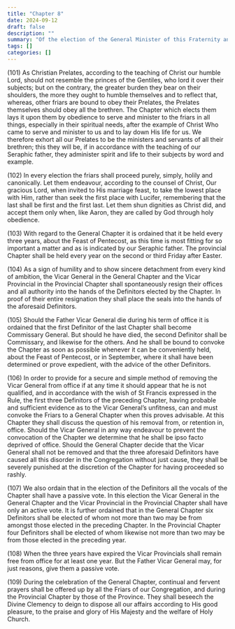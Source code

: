 ```yaml
---
title: "Chapter 8"
date: 2024-09-12
draft: false
description: ""
summary: "Of the election of the General Minister of this Fraternity and of the Pentecost Chapter."
tags: []
categories: []
---
```


(101) As Christian Prelates, according to the teaching of Christ our humble Lord, should not resemble the princes of the Gentiles, who lord it over their subjects; but on the contrary, the greater burden they bear on their shoulders, the more they ought to humble themselves and to reflect that, whereas, other friars are bound to obey their Prelates, the Prelates themselves should obey all the brethren. The Chapter which elects them lays it upon them by obedience to serve and minister to the friars in all things, especially in their spiritual needs, after the example of Christ Who came to serve and minister to us and to lay down His life for us. We therefore exhort all our Prelates to be the ministers and servants of all their brethren; this they will be, if in accordance with the teaching of our Seraphic father, they administer spirit and life to their subjects by word and example.

(102) In every election the friars shall proceed purely, simply, holily and canonically. Let them endeavour, according to the counsel of Christ, Our gracious Lord, when invited to His marriage feast, to take the lowest place with Him, rather than seek the first place with Lucifer, remembering that the last shall be first and the first last. Let them shun dignities as Christ did, and accept them only when, like Aaron, they are called by God through holy obedience.

(103) With regard to the General Chapter it is ordained that it be held every three years, about the Feast of Pentecost, as this time is most fitting for so important a matter and as is indicated by our Seraphic father. The provincial Chapter shall be held every year on the second or third Friday after Easter.

(104) As a sign of humility and to show sincere detachment from every kind of ambition, the Vicar General in the General Chapter and the Vicar Provincial in the Provincial Chapter shall spontaneously resign their offices and all authority into the hands of the Definitors elected by the Chapter. In proof of their entire resignation they shall place the seals into the hands of the aforesaid Definitors.

(105) Should the Father Vicar General die during his term of office it is ordained that the first Definitor of the last Chapter shall become Commissary General. But should he have died, the second Definitor shall be Commissary, and likewise for the others. And he shall be bound to convoke the Chapter as soon as possible whenever it can be conveniently held, about the Feast of Pentecost, or in September, where it shall have been determined or prove expedient, with the advice of the other Definitors.

(106) In order to provide for a secure and simple method of removing the Vicar General from office if at any time it should appear that he is not qualified, and in accordance with the wish of St Francis expressed in the Rule, the first three Definitors of the preceding Chapter, having probable and sufficient evidence as to the Vicar General’s unfitness, can and must convoke the Friars to a General Chapter when this proves advisable. At this Chapter they shall discuss the question of his removal from, or retention in, office. Should the Vicar General in any way endeavour to prevent the convocation of the Chapter we determine that he shall be ipso facto deprived of office. Should the General Chapter decide that the Vicar General shall not be removed and that the three aforesaid Definitors have caused all this disorder in the Congregation without just cause, they shall be severely punished at the discretion of the Chapter for having proceeded so rashly.

(107) We also ordain that in the election of the Definitors all the vocals of the Chapter shall have a passive vote. In this election the Vicar General in the General Chapter and the Vicar Provincial in the Provincial Chapter shall have only an active vote. It is further ordained that in the General Chapter six Definitors shall be elected of whom not more than two may be from amongst those elected in the preceding Chapter. In the Provincial Chapter four Definitors shall be elected of whom likewise not more than two may be from those elected in the preceding year.

(108) When the three years have expired the Vicar Provincials shall remain free from office for at least one year. But the Father Vicar General may, for just reasons, give them a passive vote.

(109) During the celebration of the General Chapter, continual and fervent prayers shall be offered up by all the Friars of our Congregation, and during the Provincial Chapter by those of the Province. They shall beseech the Divine Clemency to deign to dispose all our affairs according to His good pleasure, to the praise and glory of His Majesty and the welfare of Holy Church.
